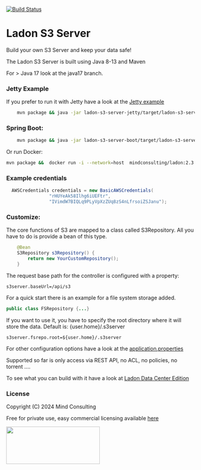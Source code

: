 [![Build Status](https://travis-ci.org/mindmill/ladon-s3-server.svg?branch=master)](https://travis-ci.org/mindmill/ladon-s3-server)

# Ladon S3 Server
Build your own S3 Server and keep your data safe!

The Ladon S3 Server is built using Java 8-13 and Maven

For > Java 17 look at the java17 branch.
### Jetty Example

If you prefer to run it with Jetty have a look at the [Jetty example](./ladon-s3-server-jetty/src/main/java/de/mc/ladon/s3server/jetty/S3JettyServer.java )

```bash
    mvn package && java -jar ladon-s3-server-jetty/target/ladon-s3-server-jetty-2.3.2.jar
```

### Spring Boot:

```bash
    mvn package && java -jar ladon-s3-server-boot/target/ladon-s3-server-boot-2.3.2.jar
```
Or run Docker:
```bash
mvn package &&  docker run -i --network=host  mindconsulting/ladon:2.3.2
```

### Example credentials

```java
  AWSCredentials credentials = new BasicAWSCredentials(
                "rHUYeAk58Ilhg6iUEFtr",
                "IVimdW7BIQLq9PLyVpXzZUq8zS4nLfrsoiZSJanu");
```
### Customize:
The core functions of S3 are mapped to a class called S3Repository.
All you have to do is provide a bean of this type.
```java
    @Bean
    S3Repository s3Repository() {
        return new YourCustomRepository();
    }

```

The request base path for the controller is configured with a property:
```properties
s3server.baseUrl=/api/s3
```
For a quick start there is an example for a file system storage added.
```java
public class FSRepository {...}
```
If you want to use it, you have to specify the root directory where it will store the data.
Default is: {user.home}/.s3server

```properties
s3server.fsrepo.root=${user.home}/.s3server
```
For other configuration options have a look at the [application.properties](./ladon-s3-server-boot/src/main/resources/application.properties ) 


Supported so far is only access via REST API, no ACL, no policies, no torrent ....

To see what you can build with it have a look at  [Ladon Data Center Edition](https://ladon.org)  
### License
Copyright (C) 2024 Mind Consulting

Free for private use, easy commercial licensing available [here](https://elopage.com/s/mind/ladon-s3-server/payment?locale=en)

<a href="https://ladon.org/"><img src="https://ladon.org/img/logo_no_bg.png" height="100" width="250" ></a>

